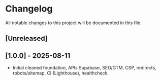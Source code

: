 # Changelog
All notable changes to this project will be documented in this file.

## [Unreleased]

## [1.0.0] - 2025-08-11
- Initial cleaned foundation, APIs Supabase, SEO/GTM, CSP, redirects, robots/sitemap, CI (Lighthouse), healthcheck.
